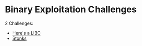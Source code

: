 # Binary Exploitation Challenges

2 Challenges:
- [Here's a LIBC](Heres_a_LIBC.md)
- [Stonks](Stonks.md)
